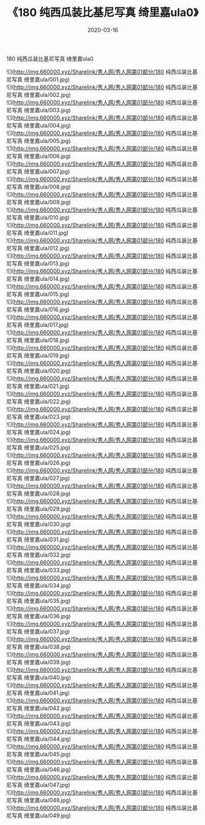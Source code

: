 ﻿---
layout: post
title:  《180 纯西瓜装比基尼写真 绮里嘉ula0》
date:   2020-03-16
img: http://img.660000.xyz/Sharelink/秀人网/秀人网第01部分/180 纯西瓜装比基尼写真 绮里嘉ula0/000.jpg
categories: [美女, 清纯, 唯美]
---

180 纯西瓜装比基尼写真 绮里嘉ula0

  ![](http://img.660000.xyz/Sharelink/秀人网/秀人网第01部分/180 纯西瓜装比基尼写真 绮里嘉ula/001.jpg) <br> ![](http://img.660000.xyz/Sharelink/秀人网/秀人网第01部分/180 纯西瓜装比基尼写真 绮里嘉ula/002.jpg) <br> ![](http://img.660000.xyz/Sharelink/秀人网/秀人网第01部分/180 纯西瓜装比基尼写真 绮里嘉ula/003.jpg) <br> ![](http://img.660000.xyz/Sharelink/秀人网/秀人网第01部分/180 纯西瓜装比基尼写真 绮里嘉ula/004.jpg) <br> ![](http://img.660000.xyz/Sharelink/秀人网/秀人网第01部分/180 纯西瓜装比基尼写真 绮里嘉ula/005.jpg) <br> ![](http://img.660000.xyz/Sharelink/秀人网/秀人网第01部分/180 纯西瓜装比基尼写真 绮里嘉ula/006.jpg) <br> ![](http://img.660000.xyz/Sharelink/秀人网/秀人网第01部分/180 纯西瓜装比基尼写真 绮里嘉ula/007.jpg) <br> ![](http://img.660000.xyz/Sharelink/秀人网/秀人网第01部分/180 纯西瓜装比基尼写真 绮里嘉ula/008.jpg) <br> ![](http://img.660000.xyz/Sharelink/秀人网/秀人网第01部分/180 纯西瓜装比基尼写真 绮里嘉ula/009.jpg) <br> ![](http://img.660000.xyz/Sharelink/秀人网/秀人网第01部分/180 纯西瓜装比基尼写真 绮里嘉ula/010.jpg) <br> ![](http://img.660000.xyz/Sharelink/秀人网/秀人网第01部分/180 纯西瓜装比基尼写真 绮里嘉ula/011.jpg) <br> ![](http://img.660000.xyz/Sharelink/秀人网/秀人网第01部分/180 纯西瓜装比基尼写真 绮里嘉ula/012.jpg) <br> ![](http://img.660000.xyz/Sharelink/秀人网/秀人网第01部分/180 纯西瓜装比基尼写真 绮里嘉ula/013.jpg) <br> ![](http://img.660000.xyz/Sharelink/秀人网/秀人网第01部分/180 纯西瓜装比基尼写真 绮里嘉ula/014.jpg) <br> ![](http://img.660000.xyz/Sharelink/秀人网/秀人网第01部分/180 纯西瓜装比基尼写真 绮里嘉ula/015.jpg) <br> ![](http://img.660000.xyz/Sharelink/秀人网/秀人网第01部分/180 纯西瓜装比基尼写真 绮里嘉ula/016.jpg) <br> ![](http://img.660000.xyz/Sharelink/秀人网/秀人网第01部分/180 纯西瓜装比基尼写真 绮里嘉ula/017.jpg) <br> ![](http://img.660000.xyz/Sharelink/秀人网/秀人网第01部分/180 纯西瓜装比基尼写真 绮里嘉ula/018.jpg) <br> ![](http://img.660000.xyz/Sharelink/秀人网/秀人网第01部分/180 纯西瓜装比基尼写真 绮里嘉ula/019.jpg) <br> ![](http://img.660000.xyz/Sharelink/秀人网/秀人网第01部分/180 纯西瓜装比基尼写真 绮里嘉ula/020.jpg) <br> ![](http://img.660000.xyz/Sharelink/秀人网/秀人网第01部分/180 纯西瓜装比基尼写真 绮里嘉ula/021.jpg) <br> ![](http://img.660000.xyz/Sharelink/秀人网/秀人网第01部分/180 纯西瓜装比基尼写真 绮里嘉ula/022.jpg) <br> ![](http://img.660000.xyz/Sharelink/秀人网/秀人网第01部分/180 纯西瓜装比基尼写真 绮里嘉ula/023.jpg) <br> ![](http://img.660000.xyz/Sharelink/秀人网/秀人网第01部分/180 纯西瓜装比基尼写真 绮里嘉ula/024.jpg) <br> ![](http://img.660000.xyz/Sharelink/秀人网/秀人网第01部分/180 纯西瓜装比基尼写真 绮里嘉ula/025.jpg) <br> ![](http://img.660000.xyz/Sharelink/秀人网/秀人网第01部分/180 纯西瓜装比基尼写真 绮里嘉ula/026.jpg) <br> ![](http://img.660000.xyz/Sharelink/秀人网/秀人网第01部分/180 纯西瓜装比基尼写真 绮里嘉ula/027.jpg) <br> ![](http://img.660000.xyz/Sharelink/秀人网/秀人网第01部分/180 纯西瓜装比基尼写真 绮里嘉ula/028.jpg) <br> ![](http://img.660000.xyz/Sharelink/秀人网/秀人网第01部分/180 纯西瓜装比基尼写真 绮里嘉ula/029.jpg) <br> ![](http://img.660000.xyz/Sharelink/秀人网/秀人网第01部分/180 纯西瓜装比基尼写真 绮里嘉ula/030.jpg) <br> ![](http://img.660000.xyz/Sharelink/秀人网/秀人网第01部分/180 纯西瓜装比基尼写真 绮里嘉ula/031.jpg) <br> ![](http://img.660000.xyz/Sharelink/秀人网/秀人网第01部分/180 纯西瓜装比基尼写真 绮里嘉ula/032.jpg) <br> ![](http://img.660000.xyz/Sharelink/秀人网/秀人网第01部分/180 纯西瓜装比基尼写真 绮里嘉ula/033.jpg) <br> ![](http://img.660000.xyz/Sharelink/秀人网/秀人网第01部分/180 纯西瓜装比基尼写真 绮里嘉ula/034.jpg) <br> ![](http://img.660000.xyz/Sharelink/秀人网/秀人网第01部分/180 纯西瓜装比基尼写真 绮里嘉ula/035.jpg) <br> ![](http://img.660000.xyz/Sharelink/秀人网/秀人网第01部分/180 纯西瓜装比基尼写真 绮里嘉ula/036.jpg) <br> ![](http://img.660000.xyz/Sharelink/秀人网/秀人网第01部分/180 纯西瓜装比基尼写真 绮里嘉ula/037.jpg) <br> ![](http://img.660000.xyz/Sharelink/秀人网/秀人网第01部分/180 纯西瓜装比基尼写真 绮里嘉ula/038.jpg) <br> ![](http://img.660000.xyz/Sharelink/秀人网/秀人网第01部分/180 纯西瓜装比基尼写真 绮里嘉ula/039.jpg) <br> ![](http://img.660000.xyz/Sharelink/秀人网/秀人网第01部分/180 纯西瓜装比基尼写真 绮里嘉ula/040.jpg) <br> ![](http://img.660000.xyz/Sharelink/秀人网/秀人网第01部分/180 纯西瓜装比基尼写真 绮里嘉ula/041.jpg) <br> ![](http://img.660000.xyz/Sharelink/秀人网/秀人网第01部分/180 纯西瓜装比基尼写真 绮里嘉ula/042.jpg) <br> ![](http://img.660000.xyz/Sharelink/秀人网/秀人网第01部分/180 纯西瓜装比基尼写真 绮里嘉ula/043.jpg) <br> ![](http://img.660000.xyz/Sharelink/秀人网/秀人网第01部分/180 纯西瓜装比基尼写真 绮里嘉ula/044.jpg) <br> ![](http://img.660000.xyz/Sharelink/秀人网/秀人网第01部分/180 纯西瓜装比基尼写真 绮里嘉ula/045.jpg) <br> ![](http://img.660000.xyz/Sharelink/秀人网/秀人网第01部分/180 纯西瓜装比基尼写真 绮里嘉ula/046.jpg) <br> ![](http://img.660000.xyz/Sharelink/秀人网/秀人网第01部分/180 纯西瓜装比基尼写真 绮里嘉ula/047.jpg) <br> ![](http://img.660000.xyz/Sharelink/秀人网/秀人网第01部分/180 纯西瓜装比基尼写真 绮里嘉ula/048.jpg) <br> ![](http://img.660000.xyz/Sharelink/秀人网/秀人网第01部分/180 纯西瓜装比基尼写真 绮里嘉ula/049.jpg) <br>